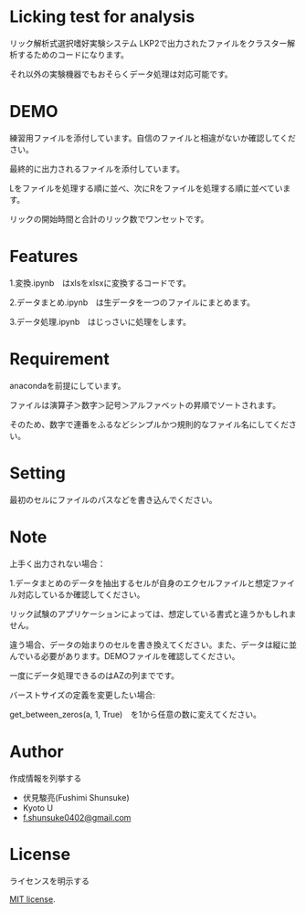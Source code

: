 # Licking test for analysis

リック解析式選択嗜好実験システム LKP2で出力されたファイルをクラスター解析するためのコードになります。

それ以外の実験機器でもおそらくデータ処理は対応可能です。


# DEMO
練習用ファイルを添付しています。自信のファイルと相違がないか確認してください。



最終的に出力されるファイルを添付しています。

Lをファイルを処理する順に並べ、次にRをファイルを処理する順に並べています。

リックの開始時間と合計のリック数でワンセットです。


# Features
1.変換.ipynb　はxlsをxlsxに変換するコードです。

2.データまとめ.ipynb　は生データを一つのファイルにまとめます。

3.データ処理.ipynb　はじっさいに処理をします。


# Requirement

anacondaを前提にしています。

ファイルは演算子＞数字＞記号＞アルファベットの昇順でソートされます。

そのため、数字で連番をふるなどシンプルかつ規則的なファイル名にしてください。

# Setting

最初のセルにファイルのパスなどを書き込んでください。


# Note


上手く出力されない場合：

1.データまとめのデータを抽出するセルが自身のエクセルファイルと想定ファイル対応しているか確認してください。

リック試験のアプリケーションによっては、想定している書式と違うかもしれません。

違う場合、データの始まりのセルを書き換えてください。また、データは縦に並んでいる必要があります。DEMOファイルを確認してください。


一度にデータ処理できるのはAZの列までです。

バーストサイズの定義を変更したい場合:

get_between_zeros(a, 1, True)　を1から任意の数に変えてください。


# Author

作成情報を列挙する

* 伏見駿亮(Fushimi Shunsuke)
* Kyoto U
* f.shunsuke0402@gmail.com

# License
ライセンスを明示する

[MIT license](https://en.wikipedia.org/wiki/MIT_License).


